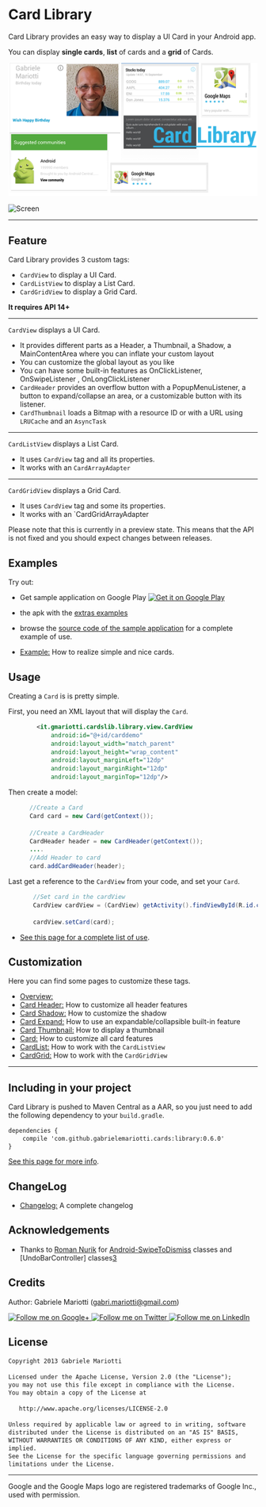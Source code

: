 # Card Library

Card Library provides an easy way to display a UI Card in your Android app.

You can display **single cards**, **list** of cards and a **grid** of Cards.

![Screen](https://github.com/gabrielemariotti/cardslib/raw/master/demo/images/screen.png)

![Screen](https://github.com/gabrielemariotti/cardslib/raw/master/demo/images/screen2.png)

---
## Feature

Card Library provides 3 custom tags:

*  `CardView` to display a UI Card.
*  `CardListView` to display a List Card.
*  `CardGridView` to display a Grid Card.

**It requires API 14+**

--------------------------------------

`CardView`  displays a UI Card.

* It provides different parts as a Header, a Thumbnail, a Shadow, a MainContentArea where you can inflate your custom layout
* You can customize the global layout as you like
* You can have some built-in features as OnClickListener, OnSwipeListener , OnLongClickListener
* `CardHeader` provides an overflow button with a PopupMenuListener, a button to expand/collapse an area, or a customizable button with its listener.
* `CardThumbnail` loads a Bitmap with a resource ID or with a URL using `LRUCache` and an `AsyncTask`

---------------------------------------

`CardListView` displays a List Card.

* It uses `CardView` tag and all its properties.
* It works with an `CardArrayAdapter`

---------------------------------------

`CardGridView` displays a Grid Card.

* It uses `CardView` tag and some its properties.
* It works with an `CardGridArrayAdapter


Please note that this is currently in a preview state. This means that the API is not fixed and you should expect changes between releases.

## Examples

Try out:

* Get sample application on Google Play [![Get it on Google Play](http://www.android.com/images/brand/get_it_on_play_logo_small.png)](https://play.google.com/store/apps/details?id=it.gmariotti.cardslib.demo)
* the apk with the [extras examples](https://github.com/gabrielemariotti/cardslib/blob/master/apk/demo-extras-0.6.0.apk?raw=true)
* browse the [source code of the sample application](https://github.com/gabrielemariotti/cardslib/tree/master/demo) for a complete example of use.

* [Example:](https://github.com/gabrielemariotti/cardslib/tree/master/doc/EXAMPLE.md) How to realize simple and nice cards.


## Usage

Creating a `Card` is is pretty simple.

First, you need an XML layout that will display the `Card`.

``` xml
        <it.gmariotti.cardslib.library.view.CardView
            android:id="@+id/carddemo"
            android:layout_width="match_parent"
            android:layout_height="wrap_content"
            android:layout_marginLeft="12dp"
            android:layout_marginRight="12dp"
            android:layout_marginTop="12dp"/>
```

Then create a model:

``` java
      //Create a Card
      Card card = new Card(getContext());

      //Create a CardHeader
      CardHeader header = new CardHeader(getContext());
      ....
      //Add Header to card
      card.addCardHeader(header);
```

Last get a reference to the `CardView` from your code, and set your `Card`.

``` java
       //Set card in the cardView
       CardView cardView = (CardView) getActivity().findViewById(R.id.carddemo);

       cardView.setCard(card);
```

* [See this page for a complete list of use](https://github.com/gabrielemariotti/cardslib/tree/master/doc/USAGE.md).


## Customization

Here you can find some pages to customize these tags.

* [Overview:](https://github.com/gabrielemariotti/cardslib/tree/master/doc/OVERVIEW.md)
* [Card Header:](https://github.com/gabrielemariotti/cardslib/tree/master/doc/HEADER.md) How to customize all header features
* [Card Shadow:](https://github.com/gabrielemariotti/cardslib/tree/master/doc/SHADOW.md) How to customize the shadow
* [Card Expand:](https://github.com/gabrielemariotti/cardslib/tree/master/doc/EXPAND.md) How to use an expandable/collapsible built-in feature
* [Card Thumbnail:](https://github.com/gabrielemariotti/cardslib/tree/master/doc/THUMBNAIL.md) How to display a thumbnail
* [Card:](https://github.com/gabrielemariotti/cardslib/tree/master/doc/CARD.md) How to customize all card features
* [CardList:](https://github.com/gabrielemariotti/cardslib/tree/master/doc/CARDLIST.md) How to work with the `CardListView`
* [CardGrid:](https://github.com/gabrielemariotti/cardslib/tree/master/doc/CARDGRID.md) How to work with the `CardGridView`


---

## Including in your project

Card Library is pushed to Maven Central as a AAR, so you just need to add the following dependency to your `build.gradle`.

    dependencies {
        compile 'com.github.gabrielemariotti.cards:library:0.6.0'
    }

[See this page for more info](https://github.com/gabrielemariotti/cardslib/tree/master/doc/BUILD.md).


ChangeLog
-------

* [Changelog:](https://github.com/gabrielemariotti/cardslib/tree/master/CHANGELOG.md) A complete changelog


Acknowledgements
--------------------

* Thanks to [Roman Nurik][1] for [Android-SwipeToDismiss][2] classes and [UndoBarController] classes[3]


Credits
-------

Author: Gabriele Mariotti (gabri.mariotti@gmail.com)

<a href="https://plus.google.com/u/0/114432517923423045208">
  <img alt="Follow me on Google+"
       src="https://github.com/gabrielemariotti/cardslib/raw/master/demo/images/g+64.png" />
</a>
<a href="https://twitter.com/GabMarioPower">
  <img alt="Follow me on Twitter"
       src="https://github.com/gabrielemariotti/cardslib/raw/master/demo/images/twitter64.png" />
</a>
<a href="http://it.linkedin.com/in/gabrielemariotti">
  <img alt="Follow me on LinkedIn"
       src="https://github.com/gabrielemariotti/cardslib/raw/master/demo/images/linkedin.png" />
</a>

License
-------

    Copyright 2013 Gabriele Mariotti

    Licensed under the Apache License, Version 2.0 (the "License");
    you may not use this file except in compliance with the License.
    You may obtain a copy of the License at

       http://www.apache.org/licenses/LICENSE-2.0

    Unless required by applicable law or agreed to in writing, software
    distributed under the License is distributed on an "AS IS" BASIS,
    WITHOUT WARRANTIES OR CONDITIONS OF ANY KIND, either express or implied.
    See the License for the specific language governing permissions and
    limitations under the License.


---


Google and the Google Maps logo are registered trademarks of Google Inc., used with permission.

 [1]: https://plus.google.com/u/0/+RomanNurik/about
 [2]: https://github.com/romannurik/Android-SwipeToDismiss
 [3]: https://code.google.com/p/romannurik-code/source/browse/#git%2Fmisc%2Fundobar
